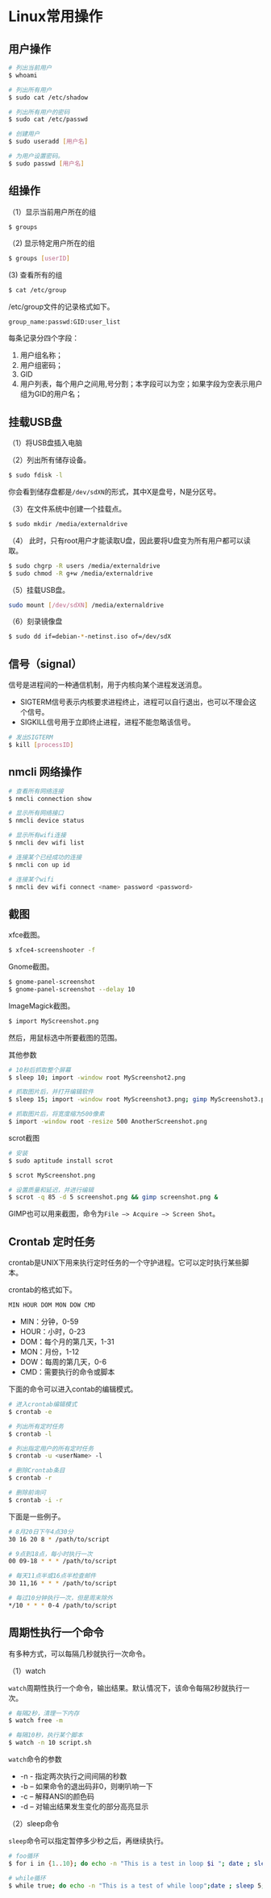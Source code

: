 # Linux常用操作

## 用户操作

```bash
# 列出当前用户
$ whoami

# 列出所有用户
$ sudo cat /etc/shadow

# 列出所有用户的密码
$ sudo cat /etc/passwd

# 创建用户
$ sudo useradd [用户名]

# 为用户设置密码。
$ sudo passwd [用户名]
```

## 组操作

（1）显示当前用户所在的组

```bash
$ groups
```

（2) 显示特定用户所在的组

```bash
$ groups [userID]
```

(3) 查看所有的组

```bash
$ cat /etc/group
```

/etc/group文件的记录格式如下。

```
group_name:passwd:GID:user_list
```

每条记录分四个字段：

1. 用户组名称；
2. 用户组密码；
3. GID
4. 用户列表，每个用户之间用,号分割；本字段可以为空；如果字段为空表示用户组为GID的用户名；

## 挂载USB盘

（1）将USB盘插入电脑

（2）列出所有储存设备。

```bash
$ sudo fdisk -l
```

你会看到储存盘都是`/dev/sdXN`的形式，其中X是盘号，N是分区号。

（3）在文件系统中创建一个挂载点。

```bash
$ sudo mkdir /media/externaldrive
```

（4） 此时，只有root用户才能读取U盘，因此要将U盘变为所有用户都可以读取。

```bash
$ sudo chgrp -R users /media/externaldrive
$ sudo chmod -R g+w /media/externaldrive
```

（5）挂载USB盘。

```bash
sudo mount [/dev/sdXN] /media/externaldrive
```

（6）刻录镜像盘

```bash
$ sudo dd if=debian-*-netinst.iso of=/dev/sdX
```

## 信号（signal）

信号是进程间的一种通信机制，用于内核向某个进程发送消息。

- SIGTERM信号表示内核要求进程终止，进程可以自行退出，也可以不理会这个信号。
- SIGKILL信号用于立即终止进程，进程不能忽略该信号。

```bash
# 发出SIGTERM
$ kill [processID]
```

## nmcli 网络操作

```bash
# 查看所有网络连接
$ nmcli connection show

# 显示所有网络接口
$ nmcli device status

# 显示所有wifi连接
$ nmcli dev wifi list

# 连接某个已经成功的连接
$ nmcli con up id

# 连接某个wifi
$ nmcli dev wifi connect <name> password <password>
```

## 截图

xfce截图。

```bash
$ xfce4-screenshooter -f
```

Gnome截图。

```bash
$ gnome-panel-screenshot
$ gnome-panel-screenshot --delay 10
```

ImageMagick截图。

```bash
$ import MyScreenshot.png
```

然后，用鼠标选中所要截图的范围。

其他参数

```bash
# 10秒后抓取整个屏幕
$ sleep 10; import -window root MyScreenshot2.png

# 抓取图片后，并打开编辑软件
$ sleep 15; import -window root MyScreenshot3.png; gimp MyScreenshot3.png

# 抓取图片后，将宽度缩为500像素
$ import -window root -resize 500 AnotherScreenshot.png
```

scrot截图

```bash
# 安装
$ sudo aptitude install scrot

$ scrot MyScreenshot.png

# 设置质量和延迟，并进行编辑
$ scrot -q 85 -d 5 screenshot.png && gimp screenshot.png &
```

GIMP也可以用来截图，命令为`File —> Acquire —> Screen Shot`。

## Crontab 定时任务

crontab是UNIX下用来执行定时任务的一个守护进程。它可以定时执行某些脚本。

crontab的格式如下。

```bash
MIN HOUR DOM MON DOW CMD
```

- MIN：分钟，0-59
- HOUR：小时，0-23
- DOM：每个月的第几天，1-31
- MON：月份，1-12
- DOW：每周的第几天，0-6
- CMD：需要执行的命令或脚本

下面的命令可以进入contab的编辑模式。

```bash
# 进入crontab编辑模式
$ crontab -e

# 列出所有定时任务
$ crontab -l

# 列出指定用户的所有定时任务
$ crontab -u <userName> -l

# 删除Crontab条目
$ crontab -r

# 删除前询问
$ crontab -i -r
```

下面是一些例子。

```bash
# 8月20日下午4点30分
30 16 20 8 * /path/to/script

# 9点到18点，每小时执行一次
00 09-18 * * * /path/to/script

# 每天11点半或16点半检查邮件
30 11,16 * * * /path/to/script

# 每过10分钟执行一次，但是周末除外
*/10 * * * 0-4 /path/to/script
```

## 周期性执行一个命令

有多种方式，可以每隔几秒就执行一次命令。

（1）watch

`watch`周期性执行一个命令，输出结果。默认情况下，该命令每隔2秒就执行一次。

```bash
# 每隔2秒，清理一下内存
$ watch free -m

# 每隔10秒，执行某个脚本
$ watch -n 10 script.sh
```

`watch`命令的参数

- -n - 指定两次执行之间间隔的秒数
- -b – 如果命令的退出码非0，则喇叭响一下
- -c – 解释ANSI的颜色码
- -d – 对输出结果发生变化的部分高亮显示

（2）sleep命令

`sleep`命令可以指定暂停多少秒之后，再继续执行。

```bash
# foo循环
$ for i in {1..10}; do echo -n "This is a test in loop $i "; date ; sleep 5; done

# while循环
$ while true; do echo -n "This is a test of while loop";date ; sleep 5; done
```

